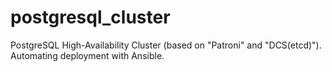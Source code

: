 # postgresql_cluster
PostgreSQL High-Availability Cluster (based on "Patroni" and "DCS(etcd)"). Automating deployment with Ansible.
